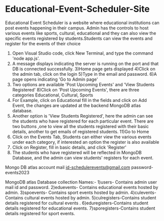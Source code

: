 # Educational-Event-Scheduler-Site
Educational Event Scheduler is a website where educational institutions can post events happening in their campus. Admin has the controls to host various events like sports, cultural, educational and they can also view the specific events registered by students.Students can view the events and register for the events of their choice


1) Open Visual Studio code, click New Terminal, and type the command 'node app.js'.
2) A message displays indicating the server is running on the port and that DB is connected successfully.
3)Home page gets displayed
4)Click on the admin tab, click on the login
5)Type in the email and password.
6)A page opens indicating 'Go to Admin page'
7) Two options are available 'Post Upcoming Events' and 'View Students Registered'
8)Click on 'Post Upcoming Events', there are three categories Educational, Cultural, Sports
9) For Example, click on Educational fill in the fields and click on Add Event, the changes are updated at the backend MongoDB atlas database.
10) Another option is 'View Students Registered', here the admin can see the students who have registered for each particular event. There are two buttons ,one to view all the students registered with their basic details, another to get emails of registered students.
11)Go to Home
12) Click on the Events Tab, Students can either view the various events under each category, if interested an option the register is also available
13) Click on Register, fill in basic details, and click 'Register'
14) The students who have registered will be reflected in MongoDB Database, and the admin can view students' registers for each event.




Mongo DB atlas account 
mail id-schedulerevents@gmail.com
password-events2023

MongoDB atlas Database collection Names:-
1)users- Contains admin user mail id and password.
2)eduevents- Contains educational events hosted by admin.
3)spoevents- Contains sport events hosted by admin.
4)culevents-Contains cultural events hosted by admin.
5)culregisters-Contains student details registered for cultural events .
6)eduregisters-Contains student details registered for educational events.
7)sporegisters-Contains student details registered for sport events.
